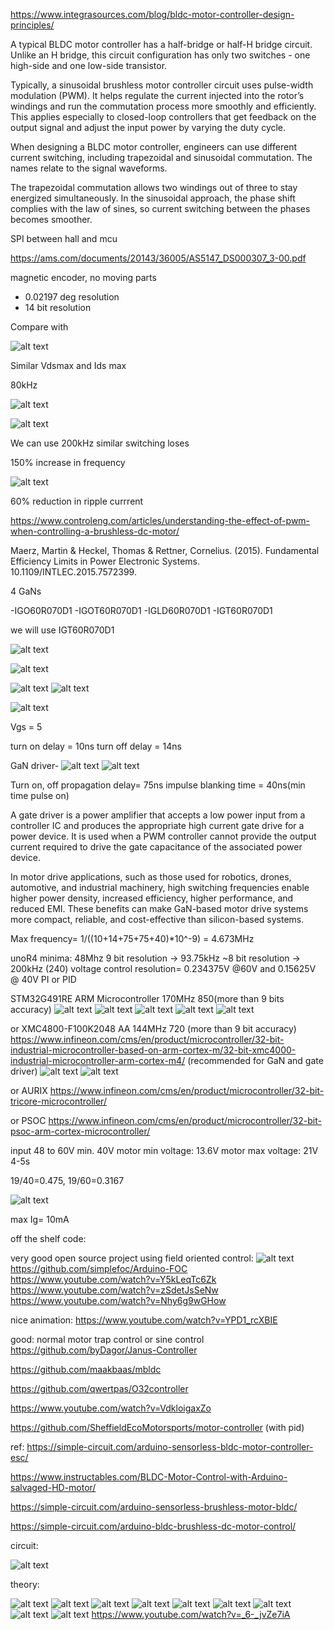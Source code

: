 https://www.integrasources.com/blog/bldc-motor-controller-design-principles/

A typical BLDC motor controller has a half-bridge or half-H bridge circuit. Unlike an H bridge, this circuit configuration has only two switches - one high-side and one low-side transistor.

Typically, a sinusoidal brushless motor controller circuit uses pulse-width modulation (PWM). It helps regulate the current injected into the rotor’s windings and run the commutation process more smoothly and efficiently. This applies especially to closed-loop controllers that get feedback on the output signal and adjust the input power by varying the duty cycle.

When designing a BLDC motor controller, engineers can use different current switching, including trapezoidal and sinusoidal commutation. The names relate to the signal waveforms. 

The trapezoidal commutation allows two windings out of three to stay energized simultaneously. In the sinusoidal approach, the phase shift complies with the law of sines, so current switching between the phases becomes smoother. 

SPI between hall and mcu

https://ams.com/documents/20143/36005/AS5147_DS000307_3-00.pdf

magnetic encoder, no moving parts

- 0.02197 deg resolution
- 14 bit resolution


Compare with 

![alt text](image-16.png)

Similar Vdsmax and Ids max

80kHz

![alt text](image-17.png)

![alt text](image-15.png)

We can use 200kHz similar switching loses

150% increase in frequency

![alt text](image-18.png)

60% reduction in ripple currrent

https://www.controleng.com/articles/understanding-the-effect-of-pwm-when-controlling-a-brushless-dc-motor/

Maerz, Martin & Heckel, Thomas & Rettner, Cornelius. (2015). Fundamental Efficiency Limits in Power Electronic Systems. 10.1109/INTLEC.2015.7572399. 

4 GaNs

-IGO60R070D1 
-IGOT60R070D1 
-IGLD60R070D1 
-IGT60R070D1 

we will use IGT60R070D1

![![alt text](image-1.png)](image.png)

![alt text](image-2.png)

![alt text](image-3.png)
![alt text](image-4.png)

![alt text](image-11.png)

Vgs = 5

turn on delay = 10ns
turn off delay = 14ns

GaN driver-
![alt text](image-13.png)
![alt text](image-12.png)

Turn on, off  propagation delay= 75ns
impulse blanking time = 40ns(min time pulse on)

A gate driver is a power amplifier that accepts a low power input from a controller IC and produces the appropriate high current gate drive for a power device. It is used when a PWM controller cannot provide the output current required to drive the gate capacitance of the associated power device.

In motor drive applications, such as those used for robotics, drones, automotive, and industrial machinery, high switching frequencies enable higher power density, increased efficiency, higher performance, and reduced EMI. These benefits can make GaN-based motor drive systems more compact, reliable, and cost-effective than silicon-based systems.

Max frequency= 1/((10+14+75+75+40)*10^-9) = 4.673MHz



unoR4 minima: 48Mhz
9 bit resolution -> 93.75kHz
~8 bit resolution -> 200kHz (240)
voltage control resolution= 0.234375V @60V and 0.15625V @ 40V
PI or PID


STM32G491RE ARM Microcontroller 170MHz 850(more than 9 bits accuracy)
![alt text](image-5.png)
![alt text](image-6.png)
![alt text](image-7.png)
![alt text](image-8.png)
![alt text](image-9.png)

or XMC4800-F100K2048 AA 144MHz 720 (more than 9 bit accuracy)
https://www.infineon.com/cms/en/product/microcontroller/32-bit-industrial-microcontroller-based-on-arm-cortex-m/32-bit-xmc4000-industrial-microcontroller-arm-cortex-m4/
(recommended for GaN and gate driver)
![alt text](image-20.png)
![alt text](image-19.png)

or AURIX 
https://www.infineon.com/cms/en/product/microcontroller/32-bit-tricore-microcontroller/

or PSOC
https://www.infineon.com/cms/en/product/microcontroller/32-bit-psoc-arm-cortex-microcontroller/

input 48 to 60V min. 40V
motor min voltage: 13.6V
motor max voltage: 21V
4-5s

19/40=0.475, 19/60=0.3167

![alt text](image-14.png)

max Ig= 10mA


off the shelf code:

very good open source project using field oriented control:
![alt text](image-22.png)
https://github.com/simplefoc/Arduino-FOC
https://www.youtube.com/watch?v=Y5kLeqTc6Zk
https://www.youtube.com/watch?v=zSdetJsSeNw
https://www.youtube.com/watch?v=Nhy6g9wGHow

nice animation:
https://www.youtube.com/watch?v=YPD1_rcXBIE
 
good: normal motor trap control or sine control
https://github.com/byDagor/Janus-Controller

https://github.com/maakbaas/mbldc

https://github.com/qwertpas/O32controller

https://www.youtube.com/watch?v=VdkloigaxZo

https://github.com/SheffieldEcoMotorsports/motor-controller (with pid)


ref:
https://simple-circuit.com/arduino-sensorless-bldc-motor-controller-esc/

https://www.instructables.com/BLDC-Motor-Control-with-Arduino-salvaged-HD-motor/

https://simple-circuit.com/arduino-sensorless-brushless-motor-bldc/

https://simple-circuit.com/arduino-bldc-brushless-dc-motor-control/

circuit:

![alt text](image-21.png)



theory:

![alt text](image-23.png)
![alt text](image-24.png)
![alt text](image-25.png)
![alt text](image-27.png)
![alt text](image-28.png)
![alt text](image-29.png)
![alt text](image-30.png)
![alt text](image-31.png)
![alt text](image-32.png)
https://www.youtube.com/watch?v=_6-_jvZe7iA